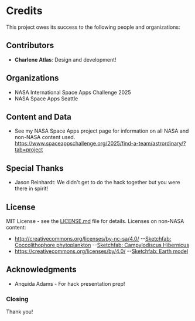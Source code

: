 # Credits

This project owes its success to the following people and organizations:

## Contributors

- **Charlene Atlas**: Design and development!

## Organizations

- NASA International Space Apps Challenge 2025
- NASA Space Apps Seattle

## Content and Data
- See my NASA Space Apps project page for information on all NASA and non-NASA content used. https://www.spaceappschallenge.org/2025/find-a-team/astrordinary/?tab=project


## Special Thanks
- Jason Reinhardt: We didn't get to do the hack together but you were there in spirit!


## License
MIT License - see the [LICENSE.md](LICENSE.md) file for details.
Licenses on non-NASA content:
- http://creativecommons.org/licenses/by-nc-sa/4.0/
--[Sketchfab: Coccolithophore phytoplankton](https://skfb.ly/oQnMp)
--[Sketchfab: Campylodiscus Hibernicus](https://skfb.ly/oDXUF)
- https://creativecommons.org/licenses/by/4.0/
--[Sketchfab: Earth model](https://sketchfab.com/3d-models/earth-41fc80d85dfd480281f21b74b2de2faa)

## Acknowledgments
- Anquida Adams - For hack presentation prep!


### Closing

Thank you!